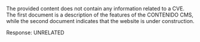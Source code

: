 The provided content does not contain any information related to a CVE. The first document is a description of the features of the CONTENIDO CMS, while the second document indicates that the website is under construction.

Response: UNRELATED